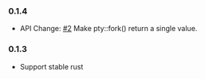 ### 0.1.4

* API Change: [#2](https://github.com/hibariya/pty-rs/pull/2) Make pty::fork() return a single value.

### 0.1.3

* Support stable rust
